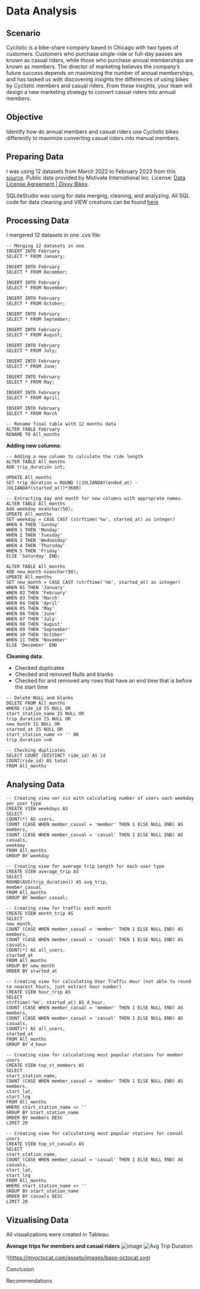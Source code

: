 # Data Analysis


## Scenario

Cyclistic is a bike-share company based in Chicago with two types of customers. Customers who purchase single-ride or full-day passes are known as casual riders, 
while those who purchase annual memberships are known as members. The director of marketing believes the company’s future success depends on maximizing the number
of annual memberships, and has tasked us with discovering insights the differences of using bikes by Cyclistic members and casual riders. From these insights, your 
team will design a new marketing strategy to convert casual riders into annual members.

## Objective

Identify how do annual members and casual riders use Cyclistic bikes differently to maximize converting casual riders into manual members. 

## Preparing Data 
I was using 12 datasets from March 2022 to February 2023 from this [source](https://divvy-tripdata.s3.amazonaws.com/index.html).
Public data provided by Motivate International Inc.
License: [Data License Agreement | Divvy Bikes](https://ride.divvybikes.com/data-license-agreement).

SQLiteStudio was using for data merging, cleaning, and analyzing. 
All SQL code for data cleaning and VIEW creations can be found [here](...???)

## Processing Data

I mergered 12 datasets in one .cvs file:

```TSQL
-- Merging 12 datasets in one
INSERT INTO February
SELECT * FROM January;

INSERT INTO February
SELECT * FROM December;

INSERT INTO February
SELECT * FROM November;

INSERT INTO February
SELECT * FROM October;

INSERT INTO February
SELECT * FROM September;

INSERT INTO February
SELECT * FROM August;

INSERT INTO February
SELECT * FROM July;

INSERT INTO February
SELECT * FROM June;

INSERT INTO February
SELECT * FROM May;

INSERT INTO February
SELECT * FROM April;

INSERT INTO February
SELECT * FROM March

-- Rename final table with 12 months data
ALTER TABLE February
RENAME TO All_months 
```
**Adding new columns**:

```TSQL
-- Adding a new column to calculate the ride length
ALTER TABLE All_months
ADD trip_duration int;

UPDATE All_months
SET trip_duration = ROUND ((JULIANDAY(ended_at) - JULIANDAY(started_at))*3600)

-- Extracting day and month for new columns with approprate names.
ALTER TABLE All_months
Add weekday nvanchar(50);
UPDATE All_months
SET weekday = CASE CAST (strftime('%w', started_at) as integer)
WHEN 0 THEN 'Sunday'
WHEN 1 THEN 'Monday'
WHEN 2 THEN 'Tuesday'
WHEN 3 THEN 'Wednesday'
WHEN 4 THEN 'Thursday'
WHEN 5 THEN 'Friday'
ELSE 'Saturday' END;

ALTER TABLE All_months
ADD new_month nvanchar(50);
UPDATE All_months
SET new_month = CASE CAST (strftime('%m', started_at) as integer)
WHEN 01 THEN 'January'
WHEN 02 THEN 'February'
WHEN 03 THEN 'March'
WHEN 04 THEN 'April'
WHEN 05 THEN 'May'
WHEN 06 THEN 'June'
WHEN 07 THEN 'July'
WHEN 08 THEN 'August'
WHEN 09 THEN 'September'
WHEN 10 THEN 'October'
WHEN 11 THEN 'November'
ELSE 'December' END
```

**Cleaning data**:

- Checked duplicates
- Checked and removed Nulls and blanks
- Checked for and removed any rows that have an end time that is before the start time

```TSQL
-- Delete NULL and blanks
DELETE FROM All_months
WHERE ride_id IS NULL OR
start_station_name IS NULL OR
trip_duration IS NULL OR
new_month IS NULL OR
started_at IS NULL OR
start_station_name <> '' OR
trip_duration <=0 

-- Checking duplicates
SELECT COUNT (DISTINCT ride_id) AS id 
COUNT(ride_id) AS total
FROM All_months
```
## Analysing Data

```TSQL
-- Creating view vor viz with calculating number of users each weekday per user type 
CREATE VIEW weekdays AS
SELECT
COUNT(*) AS users,
COUNT (CASE WHEN member_casual = 'member' THEN 1 ELSE NULL END) AS members,
COUNT (CASE WHEN member_casual = 'casual' THEN 1 ELSE NULL END) AS casuals,
weekday
FROM All_months
GROUP BY weekday

-- Creating view for average trip Length for each user type
CREATE VIEW average_trip AS
SELECT
ROUND(AVG(trip_duration)) AS avg_trip,
member_casual
FROM All_months
GROUP BY member_casual;

-- Creating view for traffic each month
CREATE VIEW month_trip AS
SELECT
new_month,
COUNT (CASE WHEN member_casual = 'member' THEN 1 ELSE NULL END) AS members,
COUNT (CASE WHEN member_casual = 'casual' THEN 1 ELSE NULL END) AS casuals,
COUNT(*) AS all_users,
started_at
FROM All_months
GROUP BY new_month
ORDER BY started_at 

-- Creating view for calculating User Traffic Hour (not able to round to nearest hours, just extract hour number)
CREATE VIEW hour_trip AS
SELECT
strftime('%H', started_at) AS d_hour, 
COUNT (CASE WHEN member_casual = 'member' THEN 1 ELSE NULL END) AS members,
COUNT (CASE WHEN member_casual = 'casual' THEN 1 ELSE NULL END) AS casuals,
COUNT(*) AS all_users,
started_at
FROM All_months
GROUP BY d_hour

-- Creating view for calculationg most popular stations for member users
CREATE VIEW top_st_members AS
SELECT
start_station_name,
COUNT (CASE WHEN member_casual = 'member' THEN 1 ELSE NULL END) AS members,
start_lat,
start_lng
FROM All_months
WHERE start_station_name <> ''
GROUP BY start_station_name
ORDER BY members DESC
LIMIT 20

-- Creating view for calculationg most popular stations for casual users
CREATE VIEW top_st_casuals AS
SELECT
start_station_name,
COUNT (CASE WHEN member_casual = 'casual' THEN 1 ELSE NULL END) AS casuals,
start_lat,
start_lng
FROM All_months
WHERE start_station_name <> ''
GROUP BY start_station_name
ORDER BY casuals DESC
LIMIT 20
```
## Vizualising Data
All visualizations were created in Tableau.

**Average trips for members and casual riders**
![image](https://drive.google.com/uc?export=view&id=1913oZeBZPBNiUuk8gu3ZSbLBA2l_VQtG)
![Avg Trip Duration](https://drive.google.com/file/d/1Pp6ZoZoYvqYmhKPISyznhc7LPX9SJ2Me/view?usp=sharing)

!(https://myoctocat.com/assets/images/base-octocat.svg)
 




Conclusion

Recommendations
